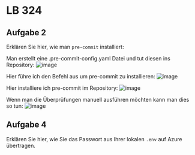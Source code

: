 # LB 324

## Aufgabe 2
Erklären Sie hier, wie man `pre-commit` installiert:

Man erstellt eine .pre-commit-config.yaml Datei und tut diesen ins Repository:
![image](https://github.com/DonFerrari/BelluscioValentinoLB-324/assets/89085663/f583dd70-5182-47ec-80f9-95e37b659fc6)

Hier führe ich den Befehl aus um pre-commit zu installieren:
![image](https://github.com/DonFerrari/BelluscioValentinoLB-324/assets/89085663/5611216c-1a78-468d-95f0-c32d21b69aba)

Hier installiere ich pre-commit im Repository:
![image](https://github.com/DonFerrari/BelluscioValentinoLB-324/assets/89085663/9d5e3a05-9468-41cd-95ba-3c5af3ea5765)

Wenn man die Überprüfungen manuell ausführen möchten kann man dies so tun:
![image](https://github.com/DonFerrari/BelluscioValentinoLB-324/assets/89085663/ea94ebaa-5193-4169-a5d8-104180132e0b)

## Aufgabe 4
Erklären Sie hier, wie Sie das Passwort aus Ihrer lokalen `.env` auf Azure übertragen.
